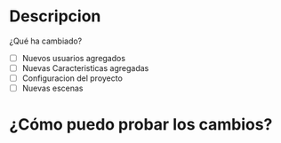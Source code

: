 # Descripcion 
¿Qué ha cambiado?

- [ ] Nuevos usuarios agregados 
- [ ] Nuevas Caracteristicas agregadas
- [ ] Configuracion del proyecto
- [ ] Nuevas escenas

# ¿Cómo puedo probar los cambios?
